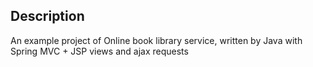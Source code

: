 ## Description
An example project of Online book library service, written by Java with Spring MVC + JSP views and ajax requests

